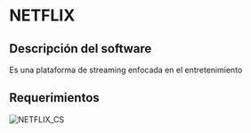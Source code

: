 # NETFLIX

## Descripción del software
Es una plataforma de streaming enfocada en el entretenimiento

## Requerimientos
![NETFLIX_CS](https://user-images.githubusercontent.com/87546584/136716830-b6975cc7-7b9f-47f3-a51d-84aa8dd51812.PNG)
